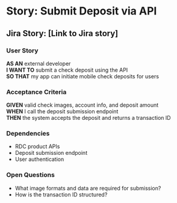 # Story: Submit Deposit via API

## Jira Story: [Link to Jira story]

### User Story

**AS AN** external developer  
**I WANT TO** submit a check deposit using the API  
**SO THAT** my app can initiate mobile check deposits for users

### Acceptance Criteria

**GIVEN** valid check images, account info, and deposit amount  
**WHEN** I call the deposit submission endpoint  
**THEN** the system accepts the deposit and returns a transaction ID

### Dependencies

- RDC product APIs
- Deposit submission endpoint
- User authentication

### Open Questions

- What image formats and data are required for submission?
- How is the transaction ID structured?
